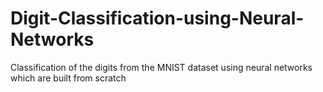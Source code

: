 # Digit-Classification-using-Neural-Networks
Classification of the digits from the MNIST dataset using neural networks which are built from scratch
